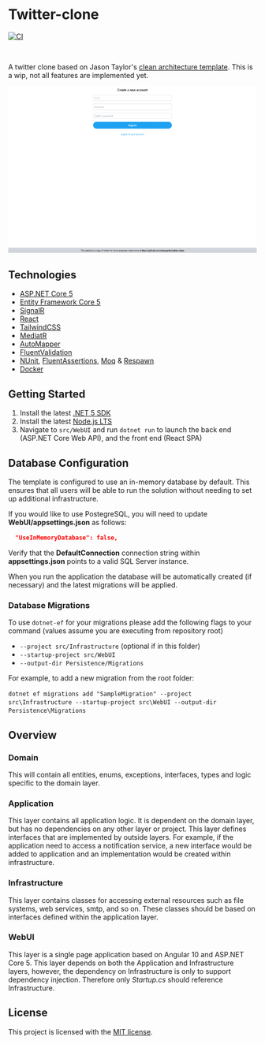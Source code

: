 # Twitter-clone

[![CI](https://github.com/wdesgardin/twitter-clone/actions/workflows/ci.yml/badge.svg)](https://github.com/wdesgardin/twitter-clone/actions/workflows/ci.yml)

<br/>

A twitter clone based on Jason Taylor's [clean architecture template](https://github.com/jasontaylordev/CleanArchitecture). This is a wip, not all features are implemented yet.

![screenshots](./screenshots.gif)

## Technologies

- [ASP.NET Core 5](https://docs.microsoft.com/en-us/aspnet/core/?view=aspnetcore-5.0)
- [Entity Framework Core 5](https://docs.microsoft.com/en-us/ef/core/)
- [SignalR](https://docs.microsoft.com/en-us/aspnet/signalr/overview/getting-started/introduction-to-signalr)
- [React](https://reactjs.org/)
- [TailwindCSS](https://tailwindcss.com/)
- [MediatR](https://github.com/jbogard/MediatR)
- [AutoMapper](https://automapper.org/)
- [FluentValidation](https://fluentvalidation.net/)
- [NUnit](https://nunit.org/), [FluentAssertions](https://fluentassertions.com/), [Moq](https://github.com/moq) & [Respawn](https://github.com/jbogard/Respawn)
- [Docker](https://www.docker.com/)

## Getting Started

1. Install the latest [.NET 5 SDK](https://dotnet.microsoft.com/download/dotnet/5.0)
2. Install the latest [Node.js LTS](https://nodejs.org/en/)
3. Navigate to `src/WebUI` and run `dotnet run` to launch the back end (ASP.NET Core Web API), and the front end (React SPA)

## Database Configuration

The template is configured to use an in-memory database by default. This ensures that all users will be able to run the solution without needing to set up additional infrastructure.

If you would like to use PostegreSQL, you will need to update **WebUI/appsettings.json** as follows:

```json
  "UseInMemoryDatabase": false,
```

Verify that the **DefaultConnection** connection string within **appsettings.json** points to a valid SQL Server instance.

When you run the application the database will be automatically created (if necessary) and the latest migrations will be applied.

### Database Migrations

To use `dotnet-ef` for your migrations please add the following flags to your command (values assume you are executing from repository root)

- `--project src/Infrastructure` (optional if in this folder)
- `--startup-project src/WebUI`
- `--output-dir Persistence/Migrations`

For example, to add a new migration from the root folder:

`dotnet ef migrations add "SampleMigration" --project src\Infrastructure --startup-project src\WebUI --output-dir Persistence\Migrations`

## Overview

### Domain

This will contain all entities, enums, exceptions, interfaces, types and logic specific to the domain layer.

### Application

This layer contains all application logic. It is dependent on the domain layer, but has no dependencies on any other layer or project. This layer defines interfaces that are implemented by outside layers. For example, if the application need to access a notification service, a new interface would be added to application and an implementation would be created within infrastructure.

### Infrastructure

This layer contains classes for accessing external resources such as file systems, web services, smtp, and so on. These classes should be based on interfaces defined within the application layer.

### WebUI

This layer is a single page application based on Angular 10 and ASP.NET Core 5. This layer depends on both the Application and Infrastructure layers, however, the dependency on Infrastructure is only to support dependency injection. Therefore only _Startup.cs_ should reference Infrastructure.

## License

This project is licensed with the [MIT license](LICENSE).
